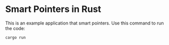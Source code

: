 # Smart Pointers in Rust

This is an example application that smart pointers. Use this command to run the code:

```
cargo run
```
